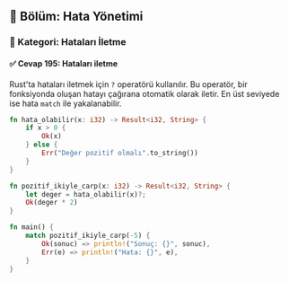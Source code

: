 ## 📘 Bölüm: Hata Yönetimi  
### 🔹 Kategori: Hataları İletme  
#### ✅ Cevap 195: Hataları iletme

Rust'ta hataları iletmek için `?` operatörü kullanılır. Bu operatör, bir fonksiyonda oluşan hatayı çağırana otomatik olarak iletir. En üst seviyede ise hata `match` ile yakalanabilir.

```rust
fn hata_olabilir(x: i32) -> Result<i32, String> {
    if x > 0 {
        Ok(x)
    } else {
        Err("Değer pozitif olmalı".to_string())
    }
}

fn pozitif_ikiyle_carp(x: i32) -> Result<i32, String> {
    let deger = hata_olabilir(x)?;
    Ok(deger * 2)
}

fn main() {
    match pozitif_ikiyle_carp(-5) {
        Ok(sonuc) => println!("Sonuç: {}", sonuc),
        Err(e) => println!("Hata: {}", e),
    }
}
```
